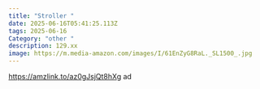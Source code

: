 ```yaml
---
title: "Stroller "
date: 2025-06-16T05:41:25.113Z
tags: 2025-06-16
Category: "other "
description: 129.xx
image: https://m.media-amazon.com/images/I/61EnZyG8RaL._SL1500_.jpg
---
```

https://amzlink.to/az0gJsjQt8hXg  ad